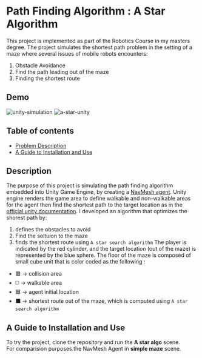 # Path Finding Algorithm : A Star Algorithm 
This project is implemented as part of the Robotics Course in my masters degree. The project simulates the shortest path problem in the setting of a maze where several 
issues of mobile robots encounters:
1. Obstacle Avoidance
2. Find the path leading out of the maze
3. Finding the shortest route

## Demo
![unity-simulation](https://github.com/shaimaaK/a-star-search-algorithm-unity/assets/54285485/127eb097-89ee-476b-9c6f-d69a2695be1c)
![a-star-unity](https://github.com/shaimaaK/a-star-search-algorithm-unity/assets/54285485/7930e06f-4936-411b-b81a-e303bb6a8ca1)



## Table of contents
* [Problem Description](#description)
* [A Guide to Installation and Use](#a-guide-to-installation-and-use)


## Description
The purpose of this project is simulating the path finding algorithm embedded into Unity Game Engine, by creating a [NavMesh agent](https://docs.unity3d.com/Manual/nav-Overview.html). Unity engine renders the game area to define walkable and non-walkable areas for the agent then find the shortest path to the target location as in the [official unity documentation](https://docs.unity3d.com/Manual/nav-InnerWorkings.html).
I developed an algorithm that optimizes the shorest path by: 
1. defines the obstacles to avoid 
2. Find the soltuion to the maze
3. finds the shortest route using `A star search algorithm`
The player is indicated by the red cylinder, and the target location (out of the maze) is represented by the blue sphere.
The floor of the maze is composed of small cube unit that is color coded as the following :
- 🟥 -> collision area
- ◻️ -> walkable area
- 🟦 -> agent initial location
- ⬛ -> shortest route out of the maze, which is computed using `A star search algorithm`
## A Guide to Installation and Use
To try the project, clone the repository and run the **A star algo** scene.<br>
For comparision purposes the NavMesh Agent in **simple maze** scene.





